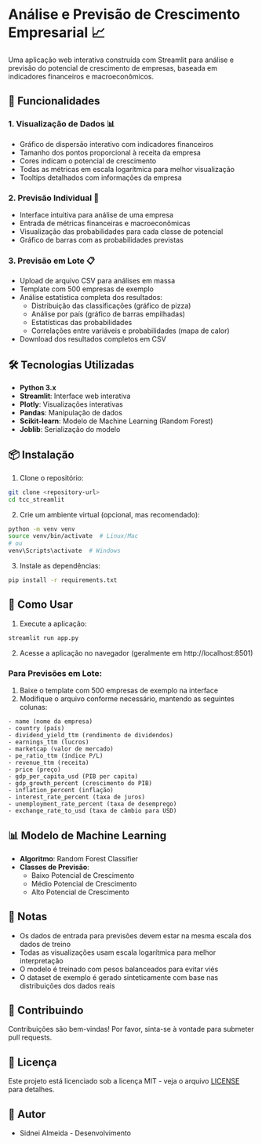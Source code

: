 # Análise e Previsão de Crescimento Empresarial 📈

Uma aplicação web interativa construída com Streamlit para análise e previsão do potencial de crescimento de empresas, baseada em indicadores financeiros e macroeconômicos.

## 🌟 Funcionalidades

### 1. Visualização de Dados 📊
- Gráfico de dispersão interativo com indicadores financeiros
- Tamanho dos pontos proporcional à receita da empresa
- Cores indicam o potencial de crescimento
- Todas as métricas em escala logarítmica para melhor visualização
- Tooltips detalhados com informações da empresa

### 2. Previsão Individual 🎯
- Interface intuitiva para análise de uma empresa
- Entrada de métricas financeiras e macroeconômicas
- Visualização das probabilidades para cada classe de potencial
- Gráfico de barras com as probabilidades previstas

### 3. Previsão em Lote 📋
- Upload de arquivo CSV para análises em massa
- Template com 500 empresas de exemplo
- Análise estatística completa dos resultados:
  - Distribuição das classificações (gráfico de pizza)
  - Análise por país (gráfico de barras empilhadas)
  - Estatísticas das probabilidades
  - Correlações entre variáveis e probabilidades (mapa de calor)
- Download dos resultados completos em CSV

## 🛠️ Tecnologias Utilizadas

- **Python 3.x**
- **Streamlit**: Interface web interativa
- **Plotly**: Visualizações interativas
- **Pandas**: Manipulação de dados
- **Scikit-learn**: Modelo de Machine Learning (Random Forest)
- **Joblib**: Serialização do modelo

## 📦 Instalação

1. Clone o repositório:
```bash
git clone <repository-url>
cd tcc_streamlit
```

2. Crie um ambiente virtual (opcional, mas recomendado):
```bash
python -m venv venv
source venv/bin/activate  # Linux/Mac
# ou
venv\Scripts\activate  # Windows
```

3. Instale as dependências:
```bash
pip install -r requirements.txt
```

## 🚀 Como Usar

1. Execute a aplicação:
```bash
streamlit run app.py
```

2. Acesse a aplicação no navegador (geralmente em http://localhost:8501)

### Para Previsões em Lote:

1. Baixe o template com 500 empresas de exemplo na interface
2. Modifique o arquivo conforme necessário, mantendo as seguintes colunas:
```
- name (nome da empresa)
- country (país)
- dividend_yield_ttm (rendimento de dividendos)
- earnings_ttm (lucros)
- marketcap (valor de mercado)
- pe_ratio_ttm (índice P/L)
- revenue_ttm (receita)
- price (preço)
- gdp_per_capita_usd (PIB per capita)
- gdp_growth_percent (crescimento do PIB)
- inflation_percent (inflação)
- interest_rate_percent (taxa de juros)
- unemployment_rate_percent (taxa de desemprego)
- exchange_rate_to_usd (taxa de câmbio para USD)
```

## 📊 Modelo de Machine Learning

- **Algoritmo**: Random Forest Classifier
- **Classes de Previsão**:
  - Baixo Potencial de Crescimento
  - Médio Potencial de Crescimento
  - Alto Potencial de Crescimento

## 📝 Notas

- Os dados de entrada para previsões devem estar na mesma escala dos dados de treino
- Todas as visualizações usam escala logarítmica para melhor interpretação
- O modelo é treinado com pesos balanceados para evitar viés
- O dataset de exemplo é gerado sinteticamente com base nas distribuições dos dados reais

## 🤝 Contribuindo

Contribuições são bem-vindas! Por favor, sinta-se à vontade para submeter pull requests.

## 📄 Licença

Este projeto está licenciado sob a licença MIT - veja o arquivo [LICENSE](LICENSE) para detalhes.

## 👥 Autor

- Sidnei Almeida - Desenvolvimento 